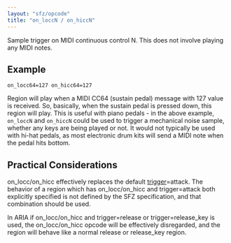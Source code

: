 ```yaml
---
layout: "sfz/opcode"
title: "on_loccN / on_hiccN"
---
```

Sample trigger on MIDI continuous control N.
This does not involve playing any MIDI notes.

## Example

```
on_locc64=127 on_hicc64=127
```

Region will play when a MIDI CC64 (sustain pedal) message with 127 value is
received. So, basically, when the sustain pedal is pressed down, this region will play.
This is useful with piano pedals - in the above example, `on_loccN` and `on_hiccN`
could be used to trigger a mechanical noise sample, whether any keys are being played
or not. It would not typically be used with hi-hat pedals, as most electronic drum kits
will send a MIDI note when the pedal hits bottom.

## Practical Considerations

on_locc/on_hicc effectively replaces the default [trigger](/opcodes/trigger)=attack.
The behavior of a region which has on_locc/on_hicc and trigger=attack both explicitly
specified is not defined by the SFZ specification, and that combination should be used.

In ARIA if on_locc/on_hicc and trigger=release or trigger=release_key is used, the
on_locc/on_hicc opcode will be effectively disregarded, and the region will behave
like a normal release or release_key region.
